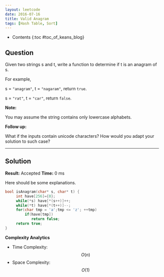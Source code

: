 ```yaml
---
layout: leetcode
date: 2016-07-16
title: Valid Anagram
tags: [Hash Table, Sort]
---
```


* Contents
{:toc #toc_of_keans_blog}

## Question

Given two strings s and t, write a function to determine if t is an anagram of s.

For example,

s = ``"anagram"``, t = ``"nagaram"``, return `true`.

s = ``"rat"``, t = ``"car"``, return `false`.

**Note:**

You may assume the string contains only lowercase alphabets.

**Follow up:**

What if the inputs contain unicode characters? How would you adapt your solution to such case?


***

## Solution

**Result:** Accepted **Time:** 0 ms

Here should be some explanations.

```c
bool isAnagram(char* s, char* t) {
     int have[256]={0};
     while(*s) have[*(s++)]++;
     while(*t) have[*(t++)]--;
     for(char tmp = 'a';tmp <= 'z'; ++tmp)
         if(have[tmp])
            return false;
     return true;
}
```

**Complexity Analytics**

- Time Complexity: $$O(n)$$
- Space Complexity: $$O(1)$$
